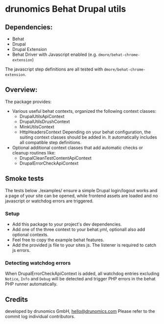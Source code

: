 # drunomics Behat Drupal utils

## Dependencies:

- Behat
- Drupal
- Drupal Extension
- Behat Driver with Javascript enabled (e.g. `dmore/behat-chrome-extension`)

The javascript step definitions are all tested with `dmore/behat-chrome-extension`.

## Overview:

The package provides:

* Various useful behat contexts, organized the following context classes:
  - DrupalUtilsApiContext
  - DrupalUtilsDrushContext
  - MinkUtilsContext
  - HttpHeadersContext
  Depending on your behat configuration, the suiting context classes should be added in. It automatically includes
  all compatible step definitions.
* Optional additional context classes that add automatic checks or cleanup routines like:
  - DrupalCleanTestContentApiContext
  - DrupalErrorCheckApiContext

## Smoke tests

The tests below ./examples/ ensure a simple Drupal login/logout works and a page of your site can be opened, while
frontend assets are loaded and no javascript or watchdog errors are triggered.

### Setup

* Add this package to your project's dev dependencies.
* Add one of the three context to your behat.yml, optionall also add optional contexts.
* Feel free to copy the example behat features.
* Add the provided js file to your sites js. The listener is required to catch js errors.

### Detecting watchdog errors

When DrupalErrorCheckApiContext is added, all watchdog entries excluding `Notice`, `Info` and `Debug` will be detected
and trigger PHP errors in the behat PHP runner automatically.

## Credits
 
  developed by drunomics GmbH, hello@drunomics.com
  Please refer to the commit log individual contributors.  
